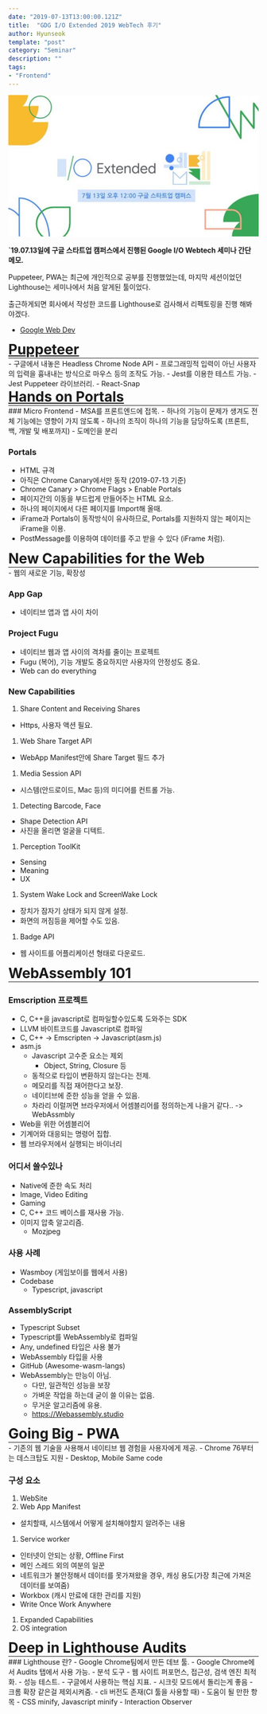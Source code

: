 ```yaml
---
date: "2019-07-13T13:00:00.121Z"
title:  "GDG I/O Extended 2019 WebTech 후기"
author: Hyunseok
template: "post"
category: "Seminar"
description: ""
tags:
- "Frontend"
---
```


<a href="https://festa.io/events/339"><img src="/assets/tech_seminar/gdg_webtech/gdg_io_2019_webtech.jpg" title="gdg io 2019 webtech"></a>

<b>`19.07.13일에 구글 스타트업 캠퍼스에서 진행된 Google I/O Webtech 세미나 간단 메모.</b>

Puppeteer, PWA는 최근에 개인적으로 공부를 진행했었는데,
마지막 세션이었던 Lighthouse는 세미나에서 처음 알게된 툴이었다. 

출근하게되면 회사에서 작성한 코드를 Lighthouse로 검사해서 리펙토링을 진행 해봐야겠다.

- <a href="https://web.dev/">Google Web Dev</a>

<h1 style="margin: 0px"><a href="https://web.dev/prerender-with-react-snap">Puppeteer</a></h1>
<hr style="margin: 0px"/>
- 구글에서 내놓은 Headless Chrome Node API
- 프로그래밍적 입력이 아닌 사용자의 입력을 흉내내는 방식으로 마우스 등의 조작도 가능.
- Jest를 이용한 테스트 가능.
    - Jest Puppeteer 라이브러리.
- React-Snap

<h1 style="margin: 0px">
<a href="https://web.dev/hands-on-portals">Hands on Portals</a>
</h1>
<hr style="margin: 0px"/>
### Micro Frontend
- MSA를 프론트엔드에 접목.
- 하나의 기능이 문제가 생겨도 전체 기능에는 영향이 가지 않도록
- 하나의 조직이 하나의 기능을 담당하도록 (프론트, 백, 개발 및 배포까지)
    - 도메인을 분리

### Portals
- HTML 규격
- 아직은 Chrome Canary에서만 동작 (2019-07-13 기준)
- Chrome Canary > Chrome Flags > Enable Portals
- 페이지간의 이동을 부드럽게 만들어주는 HTML 요소.
- 하나의 페이지에서 다른 페이지를 Import해 올때.
- iFrame과 Portals이 동작방식이 유사하므로, Portals를 지원하지 않는 페이지는 iFrame을 이용.
- PostMessage를 이용하여 데이터를 주고 받을 수 있다 (iFrame 처럼).

<h1 style="margin: 0px">New Capabilities for the Web</h1>
<hr style="margin: 0px"/>
- 웹의 새로운 기능, 확장성

### App Gap
- 네이티브 앱과 앱 사이 차이

### Project Fugu
- 네이티브 웹과 앱 사이의 격차를 줄이는 프로젝트
- Fugu (복어), 기능 개발도 중요하지만 사용자의 안정성도 중요.
- Web can do everything

### New Capabilities
1. Share Content and Receiving Shares
- Https, 사용자 액션 필요.

1. Web Share Target API
- WebApp Manifest안에 Share Target 필드 추가

1. Media Session API
- 시스템(안드로이드, Mac 등)의 미디어를 컨트롤 가능.

1. Detecting Barcode, Face
- Shape Detection API
- 사진을 올리면 얼굴을 디텍트.

1. Perception ToolKit
- Sensing
- Meaning
- UX

1. System Wake Lock and ScreenWake Lock
- 장치가 잠자기 상태가 되지 않게 설정.
- 화면의 꺼짐등을 제어할 수도 있음.

1. Badge API
- 웹 사이트를 어플리케이션 형태로 다운로드.

<h1 style="margin: 0px">WebAssembly 101</h1>
<hr style="margin: 0px"/>

### Emscription 프로젝트
- C, C++을 javascript로 컴파일할수있도록 도와주는 SDK
- LLVM 바이트코드를 Javascript로 컴파일
- C, C++ -> Emscripten -> Javascript(asm.js)
- asm.js
    - Javascript 고수준 요소는 제외
        - Object, String, Closure 등
    - 동적으로 타입이 변환하지 않는다는 전제.
    - 메모리를 직접 재어한다고 보장.
    - 네이티브에 준한 성능을 얻을 수 있음.
    - 차라리 이럴꺼면 브라우저에서 어셈블리어를 정의하는게 나을거 같다.. -> WebAssmbly
- Web을 위한 어셈블리어
- 기계어와 대응되는 명령어 집합.
- 웹 브라우저에서 실행되는 바이너리

### 어디서 쓸수있나
- Native에 준한 속도 처리
- Image, Video Editing
- Gaming
- C, C++ 코드 베이스를 재사용 가능.
- 이미지 압축 알고리즘.
    - Mozjpeg

### 사용 사례
- Wasmboy (게임보이를 웹에서 사용)
- Codebase
    - Typescript, javascript

### AssemblyScript
- Typescript Subset
- Typescript를 WebAssembly로 컴파일
- Any, undefined 타입은 사용 불가
- WebAssembly 타입을 사용
- GitHub (Awesome-wasm-langs)
- WebAssembly는 만능이 아님.
    - 다만, 일관적인 성능을 보장
    - 가벼운 작업을 하는데 굳이 쓸 이유는 없음.
    - 무거운 알고리즘에 유용.
    - https://Webassembly.studio


<h1 style="margin: 0px">Going Big - PWA</h1>
<hr style="margin: 0px"/>
- 기존의 웹 기술을 사용해서 네이티브 웹 경험을 사용자에게 제공.
- Chrome 76부터는 데스크탑도 지원
- Desktop, Mobile Same code

### 구성 요소
1. WebSite
1. Web App Manifest
- 설치할때, 시스템에서 어떻게 설치해야할지 알려주는 내용
1. Service worker
- 인터넷이 안되는 상황, Offline First
- 메인 스레드 외의 여분의 일꾼
- 네트워크가 불안정해서 데이터를 못가져왔을 경우, 캐싱 용도(가장 최근에 가져온 데이터를 보여줌)
- Workbox (캐시 만료에 대한 관리를 지원)
- Write Once Work Anywhere
1. Expanded Capabilities
1. OS integration


<h1 style="margin: 0px">Deep in Lighthouse Audits</h1>
<hr style="margin: 0px"/>
### Lighthouse 란?
- Google Chrome팀에서 만든 데브 툴.
- Google Chrome에서 Audits 탭에서 사용 가능.
- 분석 도구
    - 웹 사이트 퍼포먼스, 접근성, 검색 엔진 최적화.
    - 성능 테스트.
- 구글에서 사용하는 핵심 지표.
- 시크릿 모드에서 돌리는게 좋음
    - 크롬 확장 같은걸 제외시켜줌.
- cli 버전도 존재(CI 툴을 사용할 때)
- 도움이 될 만한 항목
    - CSS minify, Javascript minify
    - Interaction Observer

